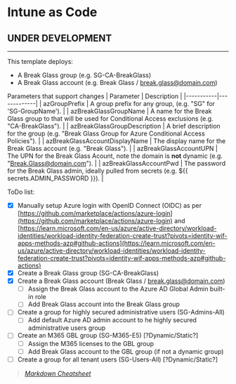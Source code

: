 
# Intune as Code

## UNDER DEVELOPMENT

---

This template deploys:

- A Break Glass group (e.g. SG-CA-BreakGlass)
- A Break Glass account (e.g. Break Glass / break.glass@domain.com)

Parameters that support changes
| Parameter | Description |
|-----------|-------------|
| azGroupPrefix | A group prefix for any group, (e.g. "SG" for 'SG-GroupName'). |
| azBreakGlassGroupName | A name for the Break Glass group to that will be used for Conditional Access exclusions (e.g. "CA-BreakGlass"). |
| azBreakGlassGroupDescription | A brief description for the group (e.g. "Break Glass Group for Azure Conditional Access Policies"). |
| azBreakGlassAccountDisplayName | The display name for the Break Glass account (e.g. "Break Glass"). |
| azBreakGlassAccountUPN | The UPN for the Break Glass Acount, note the domain is **not** dynamic (e.g. "Break.Glass@domain.com"). |
| azBreakGlassAccountPwd | The password for the Break Glass admin, ideally pulled from secrets (e.g. ${{ secrets.ADMIN_PASSWORD }}). |

ToDo list:

- [x] Manually setup Azure login with OpenID Connect (OIDC) as per [https://github.com/marketplace/actions/azure-login](https://github.com/marketplace/actions/azure-login) and [https://learn.microsoft.com/en-us/azure/active-directory/workload-identities/workload-identity-federation-create-trust?pivots=identity-wif-apps-methods-azp#github-actions](https://learn.microsoft.com/en-us/azure/active-directory/workload-identities/workload-identity-federation-create-trust?pivots=identity-wif-apps-methods-azp#github-actions)
- [x] Create a Break Glass group (SG-CA-BreakGlass)
- [x] Create a Break Glass account (Break Glass / break.glass@domain.com)
  - [ ] Assign the Break Glass account to the Azure AD Global Admin built-in role
  - [ ] Add Break Glass account into the Break Glass group
- [ ] Create a group for highly secured administrative users (SG-Admins-All)
  - [ ] Add default Azure AD admin account to he highly secured administrative users group
- [ ] Create an M365 GBL group (SG-M365-E5) [?Dynamic/Static?]
  - [ ] Assign the M365 licenses to the GBL group
  - [ ] Add Break Glass account to the GBL group (if not a dynamic group)
- [ ] Create a group for all tenant users (SG-Users-All) [?Dynamic/Static?]

>*[Markdown Cheatsheet](https://www.markdown-cheatsheet.com/)*
